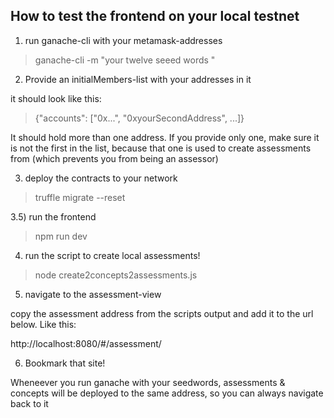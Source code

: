 ## How to test the frontend on your local testnet

1) run ganache-cli with your metamask-addresses

> ganache-cli -m "your twelve seeed words "

2) Provide an initialMembers-list with your addresses in it

it should look like this: 

> {"accounts": ["0x...", "0xyourSecondAddress", ...]}

It should hold more than one address. If you provide only one, make sure it is
not the first in the list, because that one is used to create assessments from
(which prevents you from being an assessor)

3) deploy the contracts to your network

> truffle migrate --reset

3.5) run the frontend

> npm run dev

4) run the script to create local assessments!

> node create2concepts2assessments.js 

5) navigate to the assessment-view

copy the assessment address from the scripts output and add it to the url below.
Like this:

http://localhost:8080/#/assessment/<assessmentAddress>

6) Bookmark that site!

Wheneever you run ganache with your seedwords, assessments & concepts will be
deployed to the same address, so you can always navigate back to it 
